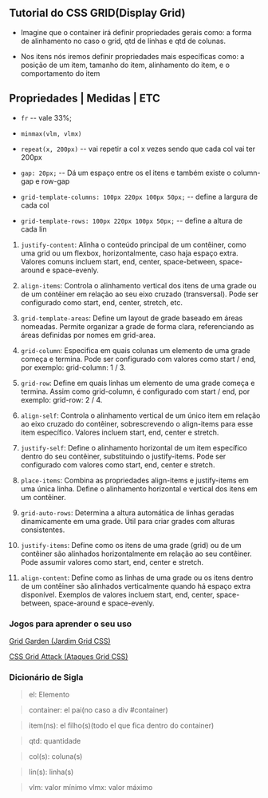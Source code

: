 ## Tutorial do CSS GRID(Display Grid)

- Imagine que o container irá definir propriedades gerais como: a forma de alinhamento no caso o grid, qtd de linhas e qtd de colunas.

- Nos itens nós iremos definir propriedades mais específicas como: a posição de um item, tamanho do item, alinhamento do item, e o comportamento do item

## Propriedades | Medidas | ETC

- `fr` -- vale 33%;
- `minmax(vlm, vlmx)`
- `repeat(x, 200px)` -- vai repetir a col x vezes sendo que cada col vai ter 200px
- `gap: 20px;` -- Dá um espaço entre os el itens e também existe o column-gap e row-gap

- `grid-template-columns: 100px 220px 100px 50px;` -- define a largura de cada col
- `grid-template-rows: 100px 220px 100px 50px;` -- define a altura de cada lin

1. `justify-content`: Alinha o conteúdo principal de um contêiner, como uma grid ou um flexbox, horizontalmente, caso haja espaço extra. Valores comuns incluem start, end, center, space-between, space-around e space-evenly.

2. `align-items`: Controla o alinhamento vertical dos itens de uma grade ou de um contêiner em relação ao seu eixo cruzado (transversal). Pode ser configurado como start, end, center, stretch, etc.

3. `grid-template-areas`: Define um layout de grade baseado em áreas nomeadas. Permite organizar a grade de forma clara, referenciando as áreas definidas por nomes em grid-area.

4. `grid-column`: Especifica em quais colunas um elemento de uma grade começa e termina. Pode ser configurado com valores como start / end, por exemplo: grid-column: 1 / 3.

5. `grid-row`: Define em quais linhas um elemento de uma grade começa e termina. Assim como grid-column, é configurado com start / end, por exemplo: grid-row: 2 / 4.

6. `align-self`: Controla o alinhamento vertical de um único item em relação ao eixo cruzado do contêiner, sobrescrevendo o align-items para esse item específico. Valores incluem start, end, center e stretch.

7. `justify-self`: Define o alinhamento horizontal de um item específico dentro do seu contêiner, substituindo o justify-items. Pode ser configurado com valores como start, end, center e stretch.

8. `place-items`: Combina as propriedades align-items e justify-items em uma única linha. Define o alinhamento horizontal e vertical dos itens em um contêiner.

9. `grid-auto-rows`: Determina a altura automática de linhas geradas dinamicamente em uma grade. Útil para criar grades com alturas consistentes.

10. `justify-items`: Define como os itens de uma grade (grid) ou de um contêiner são alinhados horizontalmente em relação ao seu contêiner. Pode assumir valores como start, end, center e stretch.

11. `align-content`: Define como as linhas de uma grade ou os itens dentro de um contêiner são alinhados verticalmente quando há espaço extra disponível. Exemplos de valores incluem start, end, center, space-between, space-around e space-evenly.

### Jogos para aprender o seu uso

[Grid Garden (Jardim Grid CSS)](https://cssgridgarden.com/)

[CSS Grid Attack (Ataques Grid CSS)](https://codingfantasy.com/games/css-grid-attack)

### Dicionário de Sigla

> el: Elemento

> container: el pai(no caso a div #container)

> item(ns): el filho(s)(todo el que fica dentro do container)

> qtd: quantidade

> col(s): coluna(s)

> lin(s): linha(s)

> vlm: valor mínimo
> vlmx: valor máximo
